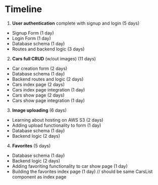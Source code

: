 # Timeline

1. **User authentication** complete with signup and login (5 days) 
* Signup Form (1 day) 
* Login Form (1 day) 
* Database schema (1 day) 
* Routes and backend logic (3 days) 
2. **Cars full CRUD** (w/out images) (11 days) 
* Car creation form (2 days) 
* Database schema (1 day) 
* Backend routes and logic (2 days) 
* Cars index page (2 days) 
* Cars index page integration (1 day) 
* Cars show page (2 days) 
* Cars show page integration (1 day) 
3. **Image uploading** (6 days) 
* Learning about hosting on AWS S3 (2 days) 
* Adding upload functionality to form (1 day) 
* Database schema (1 day) 
* Backend logic (2 days) 
4. **Favorites** (5 days)
* Database schema (1 day) 
* Backend logic (2 days) 
* Adding favoriting functionality to car show page (1 day) 
* Building the favorites index page (1 day) // should be same CarsList component as index page